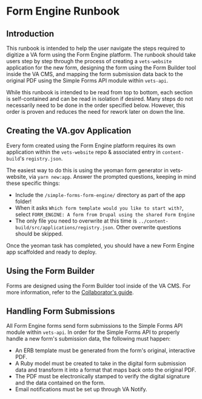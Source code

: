 # Form Engine Runbook

## Introduction

This runbook is intended to help the user navigate the steps required to digitize a VA form using the Form Engine platform. The runbook should take users step by step through the process of creating a `vets-website` application for the new form, designing the form using the Form Builder tool inside the VA CMS, and mapping the form submission data back to the original PDF using the Simple Forms API module within `vets-api`.

While this runbook is intended to be read from top to bottom, each section is self-contained and can be read in isolation if desired. Many steps do not necessarily need to be done in the order specified below. However, this order is proven and reduces the need for rework later on down the line.

## Creating the VA.gov Application

Every form created using the Form Engine platform requires its own application within the `vets-website` repo & associated entry in `content-build`'s `registry.json`. 

The easiest way to do this is using the yeoman form generator in vets-website, via `yarn new:app`. Answer the prompted questions, keeping in mind these specific things:

- Include the `/simple-forms-form-engine/` directory as part of the app folder!
- When it asks `Which form template would you like to start with?`, select `FORM_ENGINE: A form from Drupal using the shared Form Engine`
- The only file you need to overwrite at this time is `../content-build/src/applications/registry.json`. Other overwrite questions should be skipped.

Once the yeoman task has completed, you should have a new Form Engine app scaffolded and ready to deploy.
  

## Using the Form Builder

Forms are designed using the Form Builder tool inside of the VA CMS. For more information, refer to the [Collaborator's guide](https://github.com/department-of-veterans-affairs/va.gov-team/blob/master/teams/form-engine/runbook/Collaborator-Guide.md).

## Handling Form Submissions

All Form Engine forms send form submissions to the Simple Forms API module within `vets-api`. In order for the Simple Forms API to properly handle a new form's submission data, the following must happen:

- An ERB template must be generated from the form's original, interactive PDF.
- A Ruby model must be created to take in the digital form submission data and transform it into a format that maps back onto the original PDF.
- The PDF must be electronically stamped to verify the digital signature and the data contained on the form.
- Email notifications must be set up through VA Notify.
